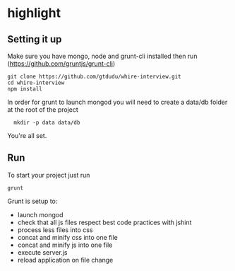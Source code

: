 # highlight

## Setting it up

Make sure you have mongo, node and grunt-cli installed then run (https://github.com/gruntjs/grunt-cli)

```
git clone https://github.com/gtdudu/whire-interview.git
cd whire-interview
npm install
```

In order for grunt to launch mongod you will need to create a data/db folder at the root of the project
```
  mkdir -p data data/db
```

You're all set.

## Run

To start your project just run
```
grunt
```

Grunt is setup to:
- launch mongod
- check that all js files respect best code practices with jshint
- process less files into css
- concat and minify css into one file
- concat and minify js into one file
- execute server.js
- reload application on file change
